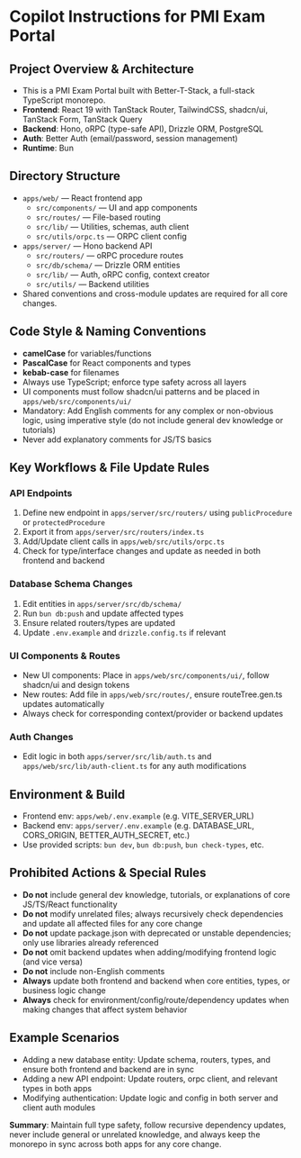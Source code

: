 # Copilot Instructions for PMI Exam Portal

## Project Overview & Architecture
- This is a PMI Exam Portal built with Better-T-Stack, a full-stack TypeScript monorepo.
- **Frontend**: React 19 with TanStack Router, TailwindCSS, shadcn/ui, TanStack Form, TanStack Query
- **Backend**: Hono, oRPC (type-safe API), Drizzle ORM, PostgreSQL
- **Auth**: Better Auth (email/password, session management)
- **Runtime**: Bun

## Directory Structure
- `apps/web/` — React frontend app
    - `src/components/` — UI and app components
    - `src/routes/` — File-based routing
    - `src/lib/` — Utilities, schemas, auth client
    - `src/utils/orpc.ts` — ORPC client config
- `apps/server/` — Hono backend API
    - `src/routers/` — oRPC procedure routes
    - `src/db/schema/` — Drizzle ORM entities
    - `src/lib/` — Auth, oRPC config, context creator
    - `src/utils/` — Backend utilities
- Shared conventions and cross-module updates are required for all core changes.

## Code Style & Naming Conventions
- **camelCase** for variables/functions
- **PascalCase** for React components and types
- **kebab-case** for filenames
- Always use TypeScript; enforce type safety across all layers
- UI components must follow shadcn/ui patterns and be placed in `apps/web/src/components/ui/`
- Mandatory: Add English comments for any complex or non-obvious logic, using imperative style (do not include general dev knowledge or tutorials)
- Never add explanatory comments for JS/TS basics

## Key Workflows & File Update Rules
### API Endpoints
1. Define new endpoint in `apps/server/src/routers/` using `publicProcedure` or `protectedProcedure`
2. Export it from `apps/server/src/routers/index.ts`
3. Add/Update client calls in `apps/web/src/utils/orpc.ts`
4. Check for type/interface changes and update as needed in both frontend and backend

### Database Schema Changes
1. Edit entities in `apps/server/src/db/schema/`
2. Run `bun db:push` and update affected types
3. Ensure related routers/types are updated
4. Update `.env.example` and `drizzle.config.ts` if relevant

### UI Components & Routes
- New UI components: Place in `apps/web/src/components/ui/`, follow shadcn/ui and design tokens
- New routes: Add file in `apps/web/src/routes/`, ensure routeTree.gen.ts updates automatically
- Always check for corresponding context/provider or backend updates

### Auth Changes
- Edit logic in both `apps/server/src/lib/auth.ts` and `apps/web/src/lib/auth-client.ts` for any auth modifications

## Environment & Build
- Frontend env: `apps/web/.env.example` (e.g. VITE_SERVER_URL)
- Backend env: `apps/server/.env.example` (e.g. DATABASE_URL, CORS_ORIGIN, BETTER_AUTH_SECRET, etc.)
- Use provided scripts: `bun dev`, `bun db:push`, `bun check-types`, etc.

## Prohibited Actions & Special Rules
- **Do not** include general dev knowledge, tutorials, or explanations of core JS/TS/React functionality
- **Do not** modify unrelated files; always recursively check dependencies and update all affected files for any core change
- **Do not** update package.json with deprecated or unstable dependencies; only use libraries already referenced
- **Do not** omit backend updates when adding/modifying frontend logic (and vice versa)
- **Do not** include non-English comments
- **Always** update both frontend and backend when core entities, types, or business logic change
- **Always** check for environment/config/route/dependency updates when making changes that affect system behavior

## Example Scenarios
- Adding a new database entity: Update schema, routers, types, and ensure both frontend and backend are in sync
- Adding a new API endpoint: Update routers, orpc client, and relevant types in both apps
- Modifying authentication: Update logic and config in both server and client auth modules

**Summary**: Maintain full type safety, follow recursive dependency updates, never include general or unrelated knowledge, and always keep the monorepo in sync across both apps for any core change.

